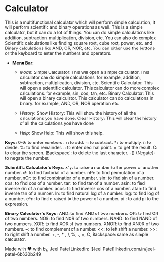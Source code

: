 # Calculator
This is a multifunctional calculator which will perform simple calculation, It will perform scientific and binary operations as well.
This is a simple calculator, but it can do a lot of things. You can do simple calculations like addition, subtraction, multiplication, division, etc.
You can also do complex Scientific calculations like finding square root, cube root, power, etc. and Binary calculations like AND, OR, NOR, etc.
You can either use the buttons or the keyboard to enter the numbers and operators.

- **Menu Bar**:
  - *Mode*:
    Simple Calculator: This will open a simple calculator. This calculator can do simple calculations. for example, addition, subtraction, multiplication, division, etc.
    Scientific Calculator: This will open a scientific calculator. This calculator can do more complex calculations. for example, sin, cos, tan, etc.
    Binary Calculator: This will open a binary calculator. This calculator can do calculations in binary. for example, AND, OR, NOR operation etc.

  - *History*:
    Show History: This will show the history of all the calculations you have done.
    Clear History: This will clear the history of all the calculations you have done.

  - *Help*:
    Show Help: This will show this help.

**Keys**:
    0-9: to enter numbers.
    +: to add.
    -: to subtract.
    * : to multiply.
    /: to divide.
    %: to find remainder.
    .: to enter decimal point.
    =: to get the result.
    C: to clear the screen.
    (Backspace): to delete the last character.
    -() (Negate): to negate the number.

**Scientific Calculator's Keys**:
    x^y: to raise a number to the power of another number.
    x!: to find factorial of a number.
    nPr: to find permutation of a number.
    nCr: to find combination of a number.
    sin: to find sin of a number.
    cos: to find cos of a number.
    tan: to find tan of a number.
    asin: to find inverse sin of a number.
    acos: to find inverse cos of a number.
    atan: to find inverse tan of a number.
    ln: to find natural log of a number.
    log: to find log of a number.
    e^n: to find e raised to the power of a number.
    pi : to add pi to the expression.

**Binary Calculator's Keys**:
    AND: to find AND of two numbers.
    OR: to find OR of two numbers.
    NOR: to find NOR of two numbers.
    NAND: to find NAND of two numbers.
    XOR: to find XOR of two numbers.
    XNOR: to find XNOR of two numbers.
    ~: to find complement of a number.
    <<: to left shift a number.
    >>: to right shift a number.
    +, -, * , /, %, ., =, C, Backspace: same as simple calculator.

Made with ❤️ with by, Jeel Patel
LinkedIn: ![Jeel Patel]linkedin.com/in/jeel-patel-6b630b249
